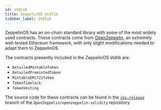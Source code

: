 ```yaml
---
id: stdlib
title: ZeppelinOS stdlib
sidebar_label: Stdlib
---
```


ZeppelinOS has an on-chain standard library with some of the most widely used contracts. These 
contracts come from [OpenZeppelin](https://github.com/OpenZeppelin/openzeppelin-solidity), an extremely well-tested Ethereum framework, with only slight modifications 
needed to adapt them to ZeppelinOS.  

The contracts presently included in the ZeppelinOS stdlib are:

- `DetailedMintableToken`
- `DetailedPremintedToken`
- `MintableERC721Token`
- `TokenTimelock`
- `TokenVesting`

The source code for these contracts can be found in the [`zos-release`](https://github.com/OpenZeppelin/openzeppelin-solidity/tree/zos-release/contracts) branch of the `OpenZeppelin/openzeppelin-solidity` repository.

